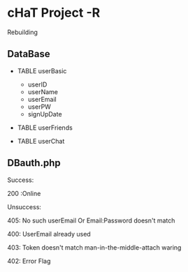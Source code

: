 cHaT Project -R
================================================================================

Rebuilding

DataBase
--------------------------------------------------------------------------------

*   TABLE userBasic

    *   userID
    *   userName
    *   userEmail
    *   userPW
    *   signUpDate

*   TABLE userFriends

*   TABLE userChat

DBauth.php
--------------------------------------------------------------------------------

Success:

  200 :Online

Unsuccess:

  405: No such userEmail Or Email:Password doesn't match

  400: UserEmail already used

  403: Token doesn't match man-in-the-middle-attach waring

  402: Error Flag
